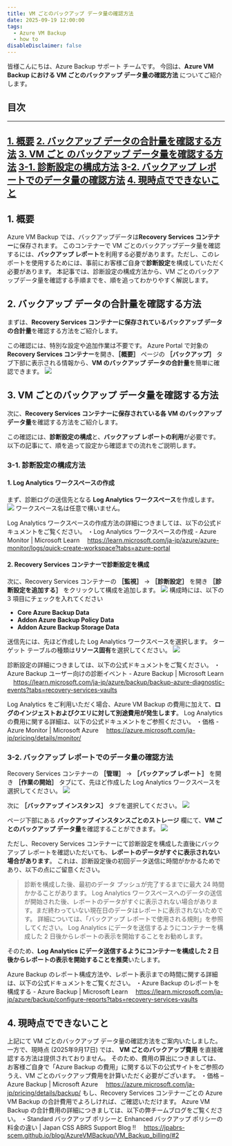 ```yaml
---
title: VM ごとのバックアップ データ量の確認方法
date: 2025-09-19 12:00:00
tags:
  - Azure VM Backup
  - how to
disableDisclaimer: false
---
```


<!-- more -->
皆様こんにちは、Azure Backup サポート チームです。
今回は、**Azure VM Backup における VM ごとのバックアップ データ量の確認方法** についてご紹介します。

## 目次
-----------------------------------------------------------
[1. 概要](#1)
[2. バックアップ データの合計量を確認する方法](#2)
[3. VM ごと のバックアップ データ量を確認する方法](#3)
[3-1. 診断設定の構成方法](#3-1)
[3-2. バックアップ レポートでのデータ量の確認方法](#3-2)
[4. 現時点でできないこと](#4)
-----------------------------------------------------------

## <a id="1"></a>1. 概要
Azure VM Backup では、バックアップデータは**Recovery Services コンテナー**に保存されます。
このコンテナーで VM ごとのバックアップデータ量を確認するには、**バックアップ レポート**を利用する必要があります。ただし、このレポートを使用するためには、事前にお客様ご自身で**診断設定**を構成していただく必要があります。
本記事では、診断設定の構成方法から、VM ごとのバックアップデータ量を確認する手順までを、順を追ってわかりやすく解説します。


## <a id="2"></a>2. バックアップ データの合計量を確認する方法
まずは、**Recovery Services コンテナーに保存されているバックアップ データの合計量**を確認する方法をご紹介します。

この確認には、特別な設定や追加作業は不要です。
Azure Portal で対象の **Recovery Services コンテナー**を開き、**［概要］** ページの **［バックアップ］** タブ下部に表示される情報から、**VM のバックアップ データの合計量**を簡単に確認できます。
![](./HowToCheckBackupDataSizePerVM/1_totalBackupSize.png)


## <a id="3"></a>3. VM ごとのバックアップ データ量を確認する方法
次に、**Recovery Services コンテナーに保存されている各 VM のバックアップ データ量**を確認する方法をご紹介します。

この確認には、**診断設定の構成**と、**バックアップ レポートの利用**が必要です。
以下の記事にて、順を追って設定から確認までの流れをご説明します。

### <a id="3-1"></a>3-1. 診断設定の構成方法
#### 1. Log Analytics ワークスペースの作成
まず、診断ログの送信先となる **Log Analytics ワークスペース**を作成します。
![](./HowToCheckBackupDataSizePerVM/3_1_logAnalyticsWorkspace.png)
ワークスペース名は任意で構いません。

Log Analytics ワークスペースの作成方法の詳細につきましては、以下の公式ドキュメントをご覧ください。
・Log Analytics ワークスペースの作成 - Azure Monitor | Microsoft Learn
　https://learn.microsoft.com/ja-jp/azure/azure-monitor/logs/quick-create-workspace?tabs=azure-portal

#### 2. Recovery Services コンテナーで診断設定を構成
次に、Recovery Services コンテナーの **［監視］** → **［診断設定］** を開き **［診断設定を追加する］** をクリックして構成を追加します。
![](./HowToCheckBackupDataSizePerVM/3_1_diagnostics.png)
構成時には、以下の 3 項目にチェックを入れてください
- **Core Azure Backup Data**
- **Addon Azure Backup Policy Data**
- **Addon Azure Backup Storage Data**

送信先には、先ほど作成した Log Analytics ワークスペースを選択します。
ターゲット テーブルの種類は**リソース固有**を選択してください。
![](./HowToCheckBackupDataSizePerVM/3_1_diagnosticsSetting.png)

診断設定の詳細につきましては、以下の公式ドキュメントをご覧ください。
・Azure Backup ユーザー向けの診断イベント - Azure Backup | Microsoft Learn
　https://learn.microsoft.com/ja-jp/azure/backup/backup-azure-diagnostic-events?tabs=recovery-services-vaults

Log Analytics をご利用いただく場合、Azure VM Backup の費用に加えて、**ログのインジェストおよびクエリに対して別途費用が発生します**。
Log Analytics の費用に関する詳細は、以下の公式ドキュメントをご参照ください。
・価格 - Azure Monitor | Microsoft Azure
　https://azure.microsoft.com/ja-jp/pricing/details/monitor/

### <a id="3-2"></a>3-2. バックアップ レポートでのデータ量の確認方法
Recovery Services コンテナーの **［管理］** → **［バックアップ レポート］** を開き **［作業の開始］** タブにて、先ほど作成した Log Analytics ワークスペースを選択してください。
![](./HowToCheckBackupDataSizePerVM/3_2_backupReport.png)

次に **［バックアップ インスタンス］** タブを選択してください。
![](./HowToCheckBackupDataSizePerVM/3_2_backupReportBackupInstanceTab.png)

ページ下部にある **バックアップ インスタンスごとのストレージ** 欄にて、**VM ごとのバックアップ データ量**を確認することができます。
![](./HowToCheckBackupDataSizePerVM/3_2_backupData.png)

ただし、Recovery Services コンテナーにて診断設定を構成した直後にバックアップ レポートを確認いただいても、**レポートのデータがすぐに表示されない場合があります**。
これは、診断設定後の初回データ送信に時間がかかるためであり、以下の点にご留意ください。
> 診断を構成した後、最初のデータ プッシュが完了するまでに最大 24 時間かかることがあります。 Log Analytics ワークスペースへのデータの送信が開始された後、レポートのデータがすぐに表示されない場合があります。まだ終わっていない現在日のデータはレポートに表示されないためです。 詳細については、「バックアップ レポートで使用される規則」を参照してください。 Log Analytics にデータを送信するようにコンテナーを構成した 2 日後からレポートの表示を開始することをお勧めします。

そのため、**Log Analytics にデータ送信するようにコンテナーを構成した 2 日後からレポートの表示を開始することを推奨**いたします。

Azure Backup のレポート構成方法や、レポート表示までの時間に関する詳細は、以下の公式ドキュメントをご覧ください。
・Azure Backup のレポートを構成する - Azure Backup | Microsoft Learn
　https://learn.microsoft.com/ja-jp/azure/backup/configure-reports?tabs=recovery-services-vaults

## <a id="4"></a>4. 現時点でできないこと
上記にて VM ごとのバックアップ データ量の確認方法をご案内いたしました。
一方で、現時点 (2025年9月17日) では、 **VM ごとのバックアップ費用** を直接確認する方法は提供されておりません。
そのため、費用の算出につきましては、お客様ご自身で「Azure Backup の費用」に関する以下の公式サイトをご参照のうえ、VM ごとのバックアップ費用を計算いただく必要がございます。
・価格 – Azure Backup | Microsoft Azure
　https://azure.microsoft.com/ja-jp/pricing/details/backup/
もし、Recovery Services コンテナーごとの Azure VM Backup の合計費用でよろしければ、ご確認いただけます。
Azure VM Backup の合計費用の詳細につきましては、以下の弊チームブログをご覧ください。
・Standard バックアップ ポリシーと Enhanced バックアップ ポリシーの料金の違い | Japan CSS ABRS Support Blog !!
　https://jpabrs-scem.github.io/blog/AzureVMBackup/VM_Backup_billing/#2
